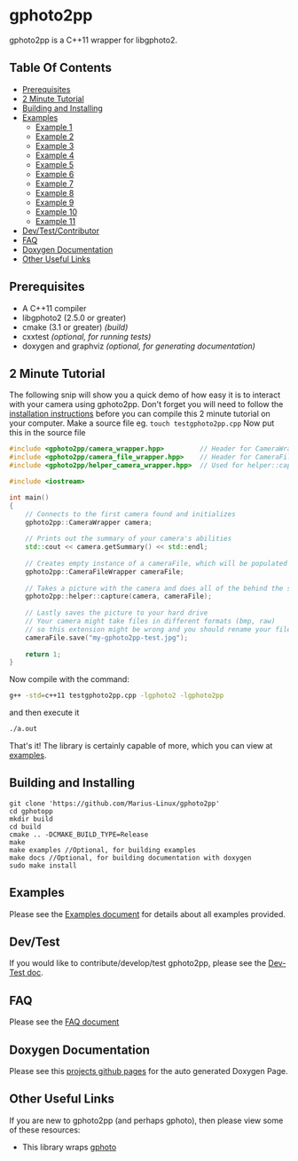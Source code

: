 gphoto2pp
=========

gphoto2pp is a C++11 wrapper for libgphoto2.

Table Of Contents
-----------------
* [Prerequisites](#prerequisites)
* [2 Minute Tutorial](#2-minute-tutorial)
* [Building and Installing](#building-and-installing)
* [Examples](#examples)
  * [Example 1](EXAMPLES.md#example-1)
  * [Example 2](EXAMPLES.md#example-2)
  * [Example 3](EXAMPLES.md#example-3)
  * [Example 4](EXAMPLES.md#example-4)
  * [Example 5](EXAMPLES.md#example-5)
  * [Example 6](EXAMPLES.md#example-6)
  * [Example 7](EXAMPLES.md#example-7)
  * [Example 8](EXAMPLES.md#example-8)
  * [Example 9](EXAMPLES.md#example-9)
  * [Example 10](EXAMPLES.md#example-10)
  * [Example 11](EXAMPLES.md#example-11)
* [Dev/Test/Contributor](#devtest)
* [FAQ](#faq)
* [Doxygen Documentation](#doxygen-documentation)
* [Other Useful Links](#other-useful-links)

Prerequisites
------------
* A C++11 compiler
* libgphoto2 (2.5.0 or greater)
* cmake (3.1 or greater) *(build)*
* cxxtest *(optional, for running tests)*
* doxygen and graphviz *(optional, for generating documentation)*
  
2 Minute Tutorial
-----------------
The following snip will show you a quick demo of how easy it is to interact with your camera using gphoto2pp. Don't forget you will need to follow the [installation instructions](#installation) before you can compile this 2 minute tutorial on your computer.
Make a source file eg. ``touch testgphoto2pp.cpp``
Now put this in the source file
```cpp
#include <gphoto2pp/camera_wrapper.hpp> 		// Header for CameraWrapper
#include <gphoto2pp/camera_file_wrapper.hpp>	// Header for CameraFileWrapper
#include <gphoto2pp/helper_camera_wrapper.hpp>	// Used for helper::capture(...) method

#include <iostream>

int main()
{
	// Connects to the first camera found and initializes
	gphoto2pp::CameraWrapper camera;
	
	// Prints out the summary of your camera's abilities
	std::cout << camera.getSummary() << std::endl;
	
	// Creates empty instance of a cameraFile, which will be populated in our helper method
	gphoto2pp::CameraFileWrapper cameraFile;
	
	// Takes a picture with the camera and does all of the behind the scenes fetching
	gphoto2pp::helper::capture(camera, cameraFile);
	
	// Lastly saves the picture to your hard drive
	// Your camera might take files in different formats (bmp, raw)
	// so this extension might be wrong and you should rename your file appropriately
	cameraFile.save("my-gphoto2pp-test.jpg");
	
	return 1;
}
```

Now compile with the command:
```sh
g++ -std=c++11 testgphoto2pp.cpp -lgphoto2 -lgphoto2pp
```
and then execute it
```sh
./a.out
```

That's it! The library is certainly capable of more, which you can view at [examples](EXAMPLES.md).

Building and Installing
------------
```
git clone 'https://github.com/Marius-Linux/gphoto2pp'
cd gphotopp
mkdir build
cd build
cmake .. -DCMAKE_BUILD_TYPE=Release
make
make examples //Optional, for building examples
make docs //Optional, for building documentation with doxygen
sudo make install
```

Examples
--------
Please see the [Examples document](EXAMPLES.md) for details about all examples provided.

Dev/Test
--------
If you would like to contribute/develop/test gphoto2pp, please see the [Dev-Test doc](DEV-TEST.md).

FAQ
---
Please see the [FAQ document](FAQ.md)

Doxygen Documentation
-----------------------
Please see this [projects github pages](http://maldworth.github.io/gphoto2pp/) for the auto generated Doxygen Page.

Other Useful Links
---------------
If you are new to gphoto2pp (and perhaps gphoto), then please view some of these resources:
* This library wraps [gphoto](http://www.gphoto.org/)
